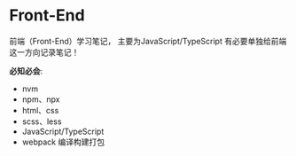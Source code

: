 # Front-End
前端（Front-End）学习笔记， 主要为JavaScript/TypeScript 有必要单独给前端这一方向记录笔记！

**必知必会**:
* nvm
* npm、npx
* html、css
* scss、less
* JavaScript/TypeScript
* webpack 编译构建打包
